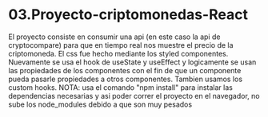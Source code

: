 # 03.Proyecto-criptomonedas-React

El proyecto consiste en consumir una api (en este caso la api de cryptocompare) para que en tiempo real nos muestre el precio de la criptomoneda. El css fue hecho mediante los styled componentes. Nuevamente se usa el hook de useState y useEffect y logicamente se usan las propiedades de los componentes con el fin de que un componente pueda pasarle propiedades a otros componentes. Tambien usamos los custom hooks. NOTA: usa el comando "npm install" para instalar las dependencias necesarias y asi poder correr el proyecto en el navegador, no sube los node_modules debido a que son muy pesados
